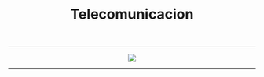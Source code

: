 <h1 align="center">
  Telecomunicacion
</h1> <br>

---

<p align="center">
  <img   src="Img/Tele 1.png">
</p>

---